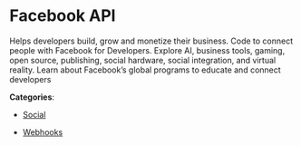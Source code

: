 # Facebook API


Helps developers build, grow and monetize their business. Code to connect people with Facebook for Developers.  Explore AI, business tools, gaming, open source, publishing, social hardware, social integration, and virtual reality.  Learn about Facebook’s global programs to educate and connect developers



**Categories**:

- [Social](https://github.com/apis-list/apis-list#social)

- [Webhooks](https://github.com/apis-list/apis-list#webhooks)



